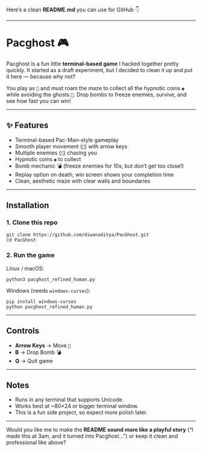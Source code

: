 Here’s a clean **README.md** you can use for GitHub 👇

---

# Pacghost 🎮

Pacghost is a fun little **terminal-based game** I hacked together pretty quickly.
It started as a draft experiment, but I decided to clean it up and put it here — because why not?

You play as `👻` and must roam the maze to collect all the hypnotic coins `◉` while avoiding the ghosts `👾`.
Drop bombs to freeze enemies, survive, and see how fast you can win!

---

## ✨ Features

* Terminal-based Pac-Man–style gameplay
* Smooth player movement (`👻`) with arrow keys
* Multiple enemies (`👾`) chasing you
* Hypnotic coins `◉` to collect
* Bomb mechanic 💣 (freeze enemies for 10s, but don’t get too close!)
* Replay option on death, win screen shows your completion time
* Clean, aesthetic maze with clear walls and boundaries

---

##  Installation

### 1. Clone this repo

```
git clone https://github.com/diwanaditya/PacGhost.git
cd PacGhost
```

### 2. Run the game

Linux / macOS:

```
python3 pacghost_refined_human.py
```

Windows (needs `windows-curses`):

```
pip install windows-curses
python pacghost_refined_human.py
```

---

##  Controls

* **Arrow Keys** → Move `👻`
* **B** → Drop Bomb 💣
* **Q** → Quit game

---

##  Notes

* Runs in any terminal that supports Unicode.
* Works best at \~80×24 or bigger terminal window.
* This is a fun side project, so expect more polish later.

---

Would you like me to make the **README sound more like a playful story** (“I made this at 3am, and it turned into Pacghost…”) or keep it clean and professional like above?
